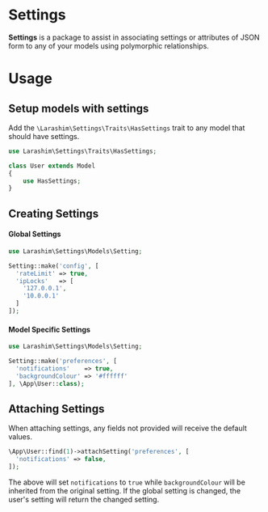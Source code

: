 # Settings

**Settings** is a package to assist in associating settings or attributes of JSON form to any of your models using polymorphic relationships.

# Usage

## Setup models with settings

Add the `\Larashim\Settings\Traits\HasSettings` trait to any model that should have settings.

```php
use Larashim\Settings\Traits\HasSettings;

class User extends Model
{
    use HasSettings;
}
```

## Creating Settings

#### Global Settings

```php
use Larashim\Settings\Models\Setting;

Setting::make('config', [
  'rateLimit' => true,
  'ipLocks'   => [
    '127.0.0.1',
    '10.0.0.1'
  ]
]);
```

#### Model Specific Settings

```php
use Larashim\Settings\Models\Setting;

Setting::make('preferences', [
  'notifications'    => true,
  'backgroundColour' => '#ffffff'
], \App\User::class);
```

## Attaching Settings
When attaching settings, any fields not provided will receive the default values.
```php
\App\User::find(1)->attachSetting('preferences', [
  'notifications' => false,
]);
```
The above will set `notifications` to `true` while `backgroundColour` will be inherited from the original setting. If the global setting is changed, the user's setting will return the changed setting.
